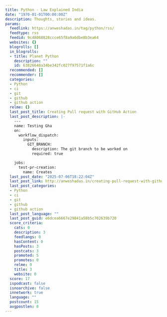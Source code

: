 ```yaml
---
title: Python - Law Explained India
date: "1970-01-01T00:00:00Z"
description: Thoughts, stories and ideas.
params:
  feedlink: https://anweshadas.in/tag/python/rss/
  feedtype: rss
  feedid: 9c48068828ccce65f8a9a6dbe8b3ea64
  websites: {}
  blogrolls: []
  in_blogrolls:
  - title: Planet Python
    description: ""
    id: 63826648a34be342fc027f97571f1a6c
  recommended: []
  recommender: []
  categories:
  - Python
  - ci
  - git
  - github
  - github action
  relme: {}
  last_post_title: Creating Pull request with GitHub Action
  last_post_description: |-
    ---
    name: Testing Gha
    on:
      workflow_dispatch:
        inputs:
          GIT_BRANCH:
            description: The git branch to be worked on
            required: true

    jobs:
      test-pr-creation:
        name: Creates
  last_post_date: "2025-07-06T18:22:04Z"
  last_post_link: http://anweshadas.in/creating-pull-request-with-github-action/
  last_post_categories:
  - Python
  - ci
  - git
  - github
  - github action
  last_post_language: ""
  last_post_guid: e6dcea6667e29841a58b5c702639b720
  score_criteria:
    cats: 0
    description: 3
    feedlangs: 0
    hasContent: 0
    hasPosts: 3
    postcats: 3
    promoted: 5
    promotes: 0
    relme: 0
    title: 3
    website: 0
  score: 17
  ispodcast: false
  isnoarchive: false
  innetwork: true
  language: ""
  postcount: 15
  avgpostlen: 0
---
```


